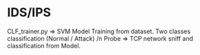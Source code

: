 # IDS/IPS

CLF_trainer.py => SVM Model Training from dataset. Two classes classification (Normal / Attack) /n
Probe => TCP network sniff and classification from Model.
